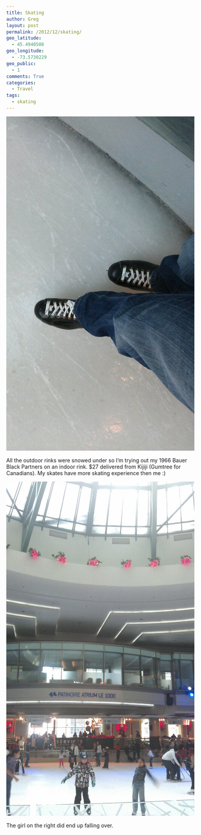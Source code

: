 ```yaml
---
title: Skating
author: Greg
layout: post
permalink: /2012/12/skating/
geo_latitude:
  - 45.4940508
geo_longitude:
  - -73.5730229
geo_public:
  - 1
comments: True
categories:
  - Travel
tags:
  - skating
---
```

[<img title="IMAG0140.jpg" class="alignnone" alt="image" src="/wp-content/uploads/2012/12/wpid-IMAG0140.jpg" />][1]

All the outdoor rinks were snowed under so I&#8217;m trying out my 1966 Bauer Black Partners on an indoor rink. $27 delivered from Kijiji (Gumtree for Canadians). My skates have more skating experience then me :)

[<img title="IMAG0142.jpg" class="alignnone" alt="image" src="/wp-content/uploads/2012/12/wpid-IMAG0142.jpg" />][2]

The girl on the right did end up falling over.

 [1]: /wp-content/uploads/2012/12/wpid-IMAG0140.jpg
 [2]: /wp-content/uploads/2012/12/wpid-IMAG0142.jpg